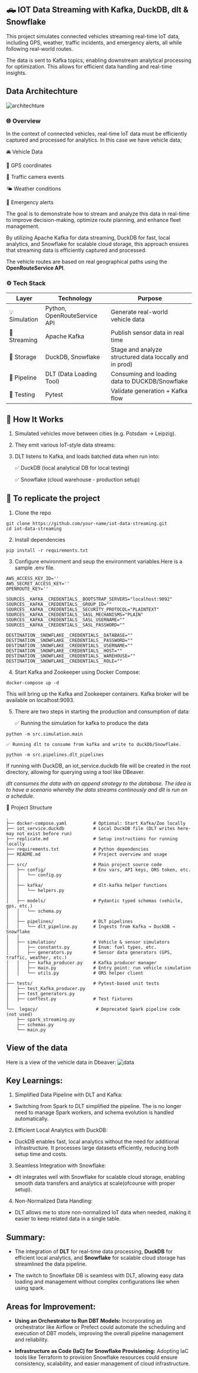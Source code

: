 ## 🛻 IOT Data Streaming with Kafka, DuckDB, dlt & Snowflake
This project simulates connected vehicles streaming real-time IoT data, including GPS, weather, traffic incidents, and emergency alerts, all while following real-world routes. 

The data is sent to Kafka topics, enabling downstream analytical processing for optimization. This allows for efficient data handling and real-time insights.

## Data Architechture

![architechture](https://github.com/Konzisam/IOT-Data-Streaming/blob/master/assets/architechture.png?raw=true)


### 🌐 Overview
In the context of connected vehicles, real-time IoT data must be efficiently captured and processed for analytics. In this case we have vehicle data;

🚘 Vehicle Data

📍 GPS coordinates

🚦 Traffic camera events

🌤️ Weather conditions

🚨 Emergency alerts

 The goal is to demonstrate how to stream and analyze this data in real-time to improve decision-making, optimize route planning, and enhance fleet management.

By utilizing Apache Kafka for data streaming, DuckDB for fast, local analytics, and Snowflake for scalable cloud storage, this approach ensures that streaming data is efficiently captured and processed.

The vehicle routes are based on real geographical paths using the **OpenRouteService API**.

### ⚙️ **Tech Stack**

| Layer       | Technology                   | Purpose                                                 |
|-------------|------------------------------|---------------------------------------------------------|
| 💡 Simulation | Python, OpenRouteService API | Generate real-world vehicle data                        |
| 📡 Streaming  | Apache Kafka                 | Publish sensor data in real time                        |
| 🧠 Storage    | DuckDB, Snowflake            | Stage and analyze structured data loccally and in prod) |
| 🔁 Pipeline   | DLT (Data Loading Tool)      | Consuming and loading data to DUCKDB/Snowflake          |
| 🧪 Testing    | Pytest                       | Validate generation + Kafka flow                        |


## 🧭 How It Works
1. Simulated vehicles move between cities (e.g. Potsdam → Leipzig).

2. They emit various IoT-style data streams:

3. DLT listens to Kafka, and loads batched data when run into:

    ✅ DuckDB (local analytical DB for local testing)

    ✅ Snowflake (cloud warehouse - production setup)

## 🚀 To replicate the project
1. Clone the repo
```
git clone https://github.com/your-name/iot-data-streaming.git
cd iot-data-streaming
```
2. Install dependencies
```
pip install -r requirements.txt
```
3. Configure environment and seup the environment variables.Here is a sample .env file.
```
AWS_ACCESS_KEY_ID=''
AWS_SECRET_ACCESS_KEY=''
OPENROUTE_KEY=''

SOURCES__KAFKA__CREDENTIALS__BOOTSTRAP_SERVERS="localhost:9092"
SOURCES__KAFKA__CREDENTIALS__GROUP_ID=""
SOURCES__KAFKA__CREDENTIALS__SECURITY_PROTOCOL="PLAINTEXT"
SOURCES__KAFKA__CREDENTIALS__SASL_MECHANISMS="PLAIN"
SOURCES__KAFKA__CREDENTIALS__SASL_USERNAME=""
SOURCES__KAFKA__CREDENTIALS__SASL_PASSWORD=""

DESTINATION__SNOWFLAKE__CREDENTIALS__DATABASE=""
DESTINATION__SNOWFLAKE__CREDENTIALS__PASSWORD=""
DESTINATION__SNOWFLAKE__CREDENTIALS__USERNAME=""
DESTINATION__SNOWFLAKE__CREDENTIALS__HOST=""
DESTINATION__SNOWFLAKE__CREDENTIALS__WAREHOUSE=""
DESTINATION__SNOWFLAKE__CREDENTIALS__ROLE=""
```

4. Start Kafka and Zookeeper using Docker Compose:
```
docker-compose up -d
```

This will bring up the Kafka and Zookeeper containers. Kafka broker will be available on localhost:9093.

5. There are two steps in starting the production and consumption of data:

    ✅ Running the simulation for kafka to produce the data

```python -m src.simulation.main```

    ✅ Running dlt to consume from kafka and write to duckDb/Snowflake. 

```python -m src.pipelines.dlt_pipelines```

If  running with DuckDB, an iot_service.duckdb file will be created in the root directory, allowing for querying using a tool like DBeaver.

_dlt consumes the data with an append strategy to the database. The idea is to have a scenario whereby the data streams continously and dlt is run on a schedule._

📁 Project Structure
```
.
├── docker-compose.yaml          # Optional: Start Kafka/Zoo locally
├── iot_service.duckdb           # Local DuckDB file (DLT writes here- may not exist before run)
├── replicate.md                 # Setup instructions for running locally
├── requirements.txt             # Python dependencies
├── README.md                    # Project overview and usage
│
├── src/                         # Main project source code
│   ├── config/                  # Env vars, API keys, ORS token, etc.
│   │   └── config.py
│   │
│   ├── kafka/                   # dlt-kafka helper functions
│   │   └── helpers.py
│   │
│   ├── models/                  # Pydantic typed schemas (vehicle, gps, etc.)
│   │   └── schema.py
│   │
│   ├── pipelines/               # DLT pipelines
│   │   └── dlt_pipeline.py      # Ingests from Kafka → DuckDB → Snowflake
│   │
│   ├── simulation/              # Vehicle & sensor simulators
│   │   ├── constants.py         # Enum: fuel types, etc.
│   │   ├── generators.py        # Sensor data generators (GPS, traffic, weather, etc.)
│   │   ├── kafka_producer.py    # Kafka producer manager
│   │   ├── main.py              # Entry point: run vehicle simulation
│   │   └── utils.py             # ORS helper client
│
├── tests/                       # Pytest-based unit tests
│   ├── test_Kafka_producer.py
│   ├── test_generators.py
│   ├── conftest.py              # Test fixtures
│
└──  legacy/                      # Deprecated Spark pipeline code (not used) 
    ├── spark_streaming.py       
    ├── schemas.py
    └── main.py

```

## View of the data

Here is a view of the vehicle data in Dbeaver:
![data](https://github.com/Konzisam/IOT-Data-Streaming/blob/master/assets/architechture.png?raw=true)


## Key Learnings:
1. Simplified Data Pipeline with DLT and Kafka:

- Switching from Spark to DLT simplified the pipeline. The is no longer need to manage Spark workers, and schema evolution is handled automatically.

2. Efficient Local Analytics with DuckDB:

-  DuckDB enables fast, local analytics without the need for additional infrastructure. It processes large datasets efficiently, reducing both setup time and costs.

3. Seamless Integration with Snowflake:

- dlt integrates well with Snowflake for scalable cloud storage, enabling smooth data transfers and analytics at scale(ofcourse with proper setup).

4. Non-Normalized Data Handling:

- DLT allows me to store non-normalized IoT data when needed, making it easier to keep related data in a single table.


## Summary:
- The integration of **DLT** for real-time data processing, **DuckDB** for efficient local analytics, and **Snowflake** for scalable cloud storage has streamlined the data pipeline. 

- The switch to Snowflake DB is seamless with DLT, allowing easy data loading and management without complex configurations like when using spark.


## Areas for Improvement:
- **Using an Orchestrator to Run DBT Models:** Incorporating an orchestrator like Airflow or Prefect could automate the scheduling and execution of DBT models, improving the overall pipeline management and reliability.

- **Infrastructure as Code (IaC) for Snowflake Provisioning:** Adopting IaC tools like Terraform to provision Snowflake resources could ensure consistency, scalability, and easier management of cloud infrastructure.